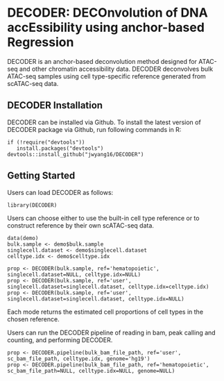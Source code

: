 # DECODER: DECOnvolution of DNA accEssibility using anchor-based Regression

DECODER is an anchor-based deconvolution method designed for ATAC-seq and other chromatin accessibility data. DECODER deconvolves bulk ATAC-seq samples using cell type-specific reference generated from scATAC-seq data. 


## DECODER Installation

DECODER can be installed via Github.
To install the latest version of DECODER package via Github, run following commands in R:

	if (!require("devtools"))
	   install.packages("devtools")
	devtools::install_github("jwyang16/DECODER")


## Getting Started

Users can load DECODER as follows:
	
	library(DECODER)

Users can choose either to use the built-in cell type reference or to construct reference by their own scATAC-seq data.

	data(demo)
	bulk.sample <- demo$bulk.sample
	singlecell.dataset <- demo$singlecell.dataset
	celltype.idx <- demo$celltype.idx
	
	prop <- DECODER(bulk.sample, ref='hematopoietic', singlecell.dataset=NULL, celltype.idx=NULL)
	prop <- DECODER(bulk.sample, ref='user', singlecell.dataset=singlecell.dataset, celltype.idx=celltype.idx)
	prop <- DECODER(bulk.sample, ref='user', singlecell.dataset=singlecell.dataset, celltype.idx=NULL)

Each mode returns the estimated cell proportions of cell types in the chosen reference.

Users can run the DECODER pipeline of reading in bam, peak calling and counting, and performing DECODER.
	
	prop <- DECODER.pipeline(bulk_bam_file_path, ref='user', sc_bam_file_path, celltype.idx, genome='hg19')
	prop <- DECODER.pipeline(bulk_bam_file_path, ref='hematopoietic', sc_bam_file_path=NULL, celltype.idx=NULL, genome=NULL)
